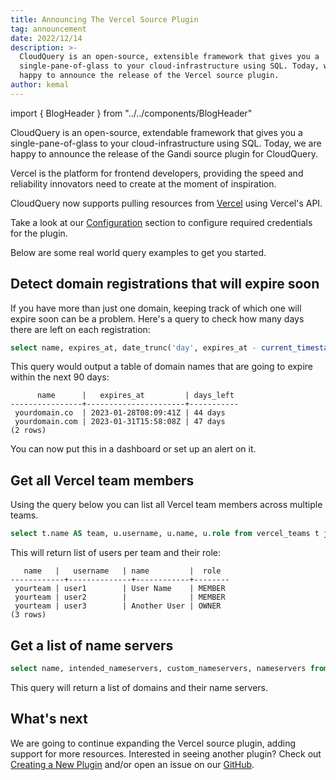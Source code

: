 ```yaml
---
title: Announcing The Vercel Source Plugin
tag: announcement
date: 2022/12/14
description: >-
  CloudQuery is an open-source, extensible framework that gives you a
  single-pane-of-glass to your cloud-infrastructure using SQL. Today, we are
  happy to announce the release of the Vercel source plugin.
author: kemal
---
```


import { BlogHeader } from "../../components/BlogHeader"

<BlogHeader/>

CloudQuery is an open-source, extendable framework that gives you a single-pane-of-glass to your cloud-infrastructure using SQL. Today, we are happy to announce the release of the Gandi source plugin for CloudQuery.

Vercel is the platform for frontend developers, providing the speed and reliability innovators need to create at the moment of inspiration.

CloudQuery now supports pulling resources from [Vercel](https://vercel.com/) using Vercel's API.

Take a look at our [Configuration](/docs/plugins/sources/vercel/configuration) section to configure required credentials for the plugin.

Below are some real world query examples to get you started.

## Detect domain registrations that will expire soon

If you have more than just one domain, keeping track of which one will expire soon can be a problem. Here's a query to check how many days there are left on each registration:

```sql
select name, expires_at, date_trunc('day', expires_at - current_timestamp) as days_left from vercel_domains where (expires_at - interval '90 day') < current_timestamp order by 1;
```

This query would output a table of domain names that are going to expire within the next 90 days:

```
      name      |   expires_at         | days_left
----------------+----------------------+-----------
 yourdomain.co  | 2023-01-28T08:09:41Z | 44 days
 yourdomain.com | 2023-01-31T15:58:08Z | 47 days
(2 rows)
```

You can now put this in a dashboard or set up an alert on it.

## Get all Vercel team members

Using the query below you can list all Vercel team members across multiple teams.

```sql
select t.name AS team, u.username, u.name, u.role from vercel_teams t join vercel_team_members u on u.team_id=t.id order by 1, 2;
```

This will return list of users per team and their role:

```
   name   |   username   | name         |  role
------------+--------------+------------+--------
 yourteam | user1        | User Name    | MEMBER
 yourteam | user2        |              | MEMBER
 yourteam | user3        | Another User | OWNER
(3 rows)
```


## Get a list of name servers

```sql
select name, intended_nameservers, custom_nameservers, nameservers from vercel_domains order by 1;
```

This query will return a list of domains and their name servers.

## What's next

We are going to continue expanding the Vercel source plugin, adding support for more resources. Interested in seeing another plugin? Check out [Creating a New Plugin](/docs/developers/creating-new-plugin) and/or open an issue on our [GitHub](https://github.com/cloudquery/cloudquery).
